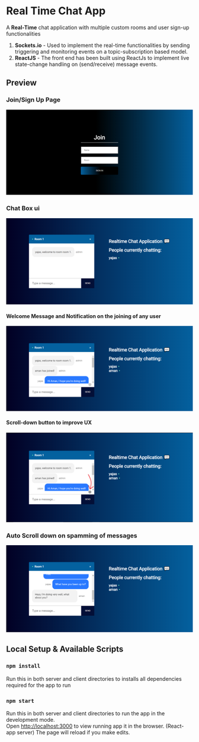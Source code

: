 Real Time Chat App
=======================
A **Real-Time** chat application with multiple custom rooms and user sign-up functionalities
1. **Sockets.io** - Used to implement the real-time functionalities by sending triggering and monitoring events on a topic-subscription based model.
2. **ReactJS** - The front end has been built using ReactJs to implement live state-change handling on (send/receive) message events.

## Preview 
### Join/Sign Up Page
![Join](https://github.com/Yajassardana/Real-Time-Chat-App/blob/master/README/Screenshot%20(58).png)

### Chat Box ui
![Chat](https://github.com/Yajassardana/Real-Time-Chat-App/blob/master/README/Screenshot%20(59).png)

#### Welcome Message and Notification on the joining of any user
![Welcome](https://github.com/Yajassardana/Real-Time-Chat-App/blob/master/README/Screenshot%20(60).png)
#### Scroll-down button to improve UX
![Scroll](https://github.com/Yajassardana/Real-Time-Chat-App/blob/master/README/Screenshot%20(62).png)
### Auto Scroll down on spamming of messages
![Scroll](https://github.com/Yajassardana/Real-Time-Chat-App/blob/master/README/Screenshot%20(61).png)

## Local Setup & Available Scripts
### `npm install`
Run this in both server and client directories to installs all dependencies required for the app to run

### `npm start`
Run this in both server and client directories to run the app in the development mode.<br />
Open [http://localhost:3000](http://localhost:3000) to view running app it in the browser. (React-app server)
The page will reload if you make edits.<br />



